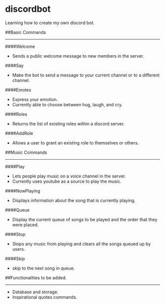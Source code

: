 # discordbot
Learning how to create my own discord bot.

##Basic Commands

___

####Welcome
- Sends a public welcome message to new members in the server.

####Say
- Make the bot to send a message to your current channel or to a different channel.

####Emotes
- Express your emotion.
- Currently able to choose between hug, laugh, and cry.

####Roles
- Returns the list of existing roles within a discord server.

####AddRole
- Allows a user to grant an existing role to themselves or others.



##Music Commands

___

####Play
- Lets people play music on a voice channel in the server.
- Currently uses youtube as a source to play the music.

####NowPlaying
- Displays information about the song that is currently playing.

####Queue
- Display the current queue of songs to be played and the order that they were placed.

####Stop
- Stops any music from playing and clears all the songs queued up by users.

####Skip
- skip to the next song in queue.


##Functionalities to be added.

___

- Database and storage.
- Inspirational quotes commands.
